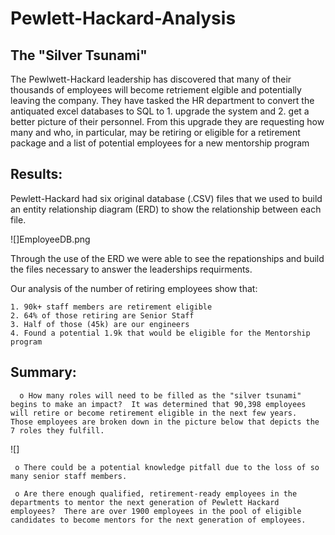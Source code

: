 # Pewlett-Hackard-Analysis

## The "Silver Tsunami" 

The Pewlwett-Hackard leadership has discovered that many of their thousands of employees will become retriement elgible and potentially leaving the company.  They have tasked the HR department to convert the antiquated excel databases to SQL to 1. upgrade the system and 2. get a better picture of their personnel.  From this upgrade they are requesting how many and who, in particular, may be retiring or eligible for a retirement package and a list of potential employees for a new mentorship program

## Results: 

Pewlett-Hackard had six original database (.CSV) files that we used to build an entity relationship diagram (ERD) to show the relationship between each file.

![]EmployeeDB.png

Through the use of the ERD we were able to see the repationships and build the files necessary to answer the leaderships requirments.

Our analysis of the number of retiring employees show that:

    1. 90k+ staff members are retirement eligible
    2. 64% of those retiring are Senior Staff
    3. Half of those (45k) are our engineers 
    4. Found a potential 1.9k that would be eligible for the Mentorship program

## Summary:

      o How many roles will need to be filled as the "silver tsunami" begins to make an impact?  It was determined that 90,398 employees will retire or become retirement eligible in the next few years.  Those employees are broken down in the picture below that depicts the 7 roles they fulfill.
  
  ![]
  
     o There could be a potential knowledge pitfall due to the loss of so many senior staff members.
  
     o Are there enough qualified, retirement-ready employees in the departments to mentor the next generation of Pewlett Hackard employees?  There are over 1900 employees in the pool of eligible candidates to become mentors for the next generation of employees.
  
